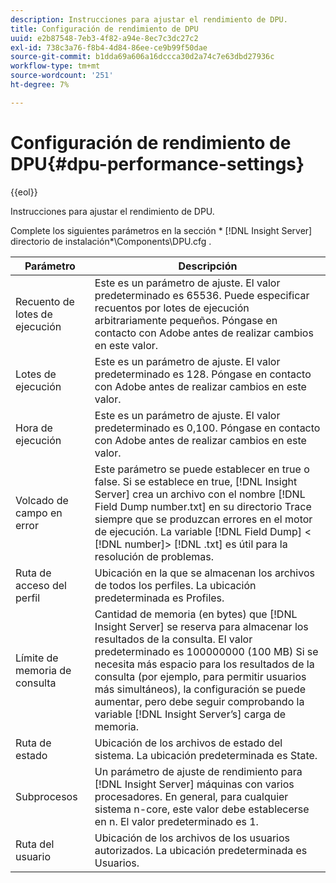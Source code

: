 ```yaml
---
description: Instrucciones para ajustar el rendimiento de DPU.
title: Configuración de rendimiento de DPU
uuid: e2b87548-7eb3-4f82-a94e-8ec7c3dc27c2
exl-id: 738c3a76-f8b4-4d84-86ee-ce9b99f50dae
source-git-commit: b1dda69a606a16dccca30d2a74c7e63dbd27936c
workflow-type: tm+mt
source-wordcount: '251'
ht-degree: 7%

---
```


# Configuración de rendimiento de DPU{#dpu-performance-settings}

{{eol}}

Instrucciones para ajustar el rendimiento de DPU.

Complete los siguientes parámetros en la sección * [!DNL Insight Server] directorio de instalación*\Components\DPU.cfg .

| Parámetro | Descripción |
|---|---|
| Recuento de lotes de ejecución | Este es un parámetro de ajuste. El valor predeterminado es 65536. Puede especificar recuentos por lotes de ejecución arbitrariamente pequeños. Póngase en contacto con Adobe antes de realizar cambios en este valor. |
| Lotes de ejecución | Este es un parámetro de ajuste. El valor predeterminado es 128. Póngase en contacto con Adobe antes de realizar cambios en este valor. |
| Hora de ejecución | Este es un parámetro de ajuste. El valor predeterminado es 0,100. Póngase en contacto con Adobe antes de realizar cambios en este valor. |
| Volcado de campo en error | Este parámetro se puede establecer en true o false. Si se establece en true, [!DNL Insight Server] crea un archivo con el nombre [!DNL Field Dump number.txt] en su directorio Trace siempre que se produzcan errores en el motor de ejecución. La variable [!DNL Field Dump] &lt; [!DNL number]> [!DNL .txt] es útil para la resolución de problemas. |
| Ruta de acceso del perfil | Ubicación en la que se almacenan los archivos de todos los perfiles. La ubicación predeterminada es Profiles\. |
| Límite de memoria de consulta | Cantidad de memoria (en bytes) que [!DNL Insight Server] se reserva para almacenar los resultados de la consulta. El valor predeterminado es 100000000 (100 MB) Si se necesita más espacio para los resultados de la consulta (por ejemplo, para permitir usuarios más simultáneos), la configuración se puede aumentar, pero debe seguir comprobando la variable [!DNL Insight Server’s] carga de memoria. |
| Ruta de estado | Ubicación de los archivos de estado del sistema. La ubicación predeterminada es State\. |
| Subprocesos | Un parámetro de ajuste de rendimiento para [!DNL Insight Server] máquinas con varios procesadores. En general, para cualquier sistema n-core, este valor debe establecerse en n. El valor predeterminado es 1. |
| Ruta del usuario | Ubicación de los archivos de los usuarios autorizados. La ubicación predeterminada es Usuarios\. |
